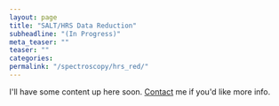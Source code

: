 ```yaml
---
layout: page
title: "SALT/HRS Data Reduction"
subheadline: "(In Progress)"
meta_teaser: ""
teaser: ""
categories:
permalink: "/spectroscopy/hrs_red/"
---
```


I'll have some content up here soon. <a href='https://tofflemire.github.io/contact/'>Contact</a> me if you'd like more info.
